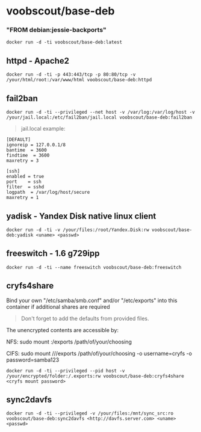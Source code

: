 # voobscout/base-deb
### "FROM debian:jessie-backports"
```
docker run -d -ti voobscout/base-deb:latest
```

## httpd - Apache2
```
docker run -d -ti -p 443:443/tcp -p 80:80/tcp -v /your/html/root:/var/www/html voobscout/base-deb:httpd
```

## fail2ban
```
docker run -d -ti --privileged --net host -v /var/log:/var/log/host -v /your/jail.local:/etc/fail2ban/jail.local voobscout/base-deb:fail2ban
```
> jail.local example:

```
[DEFAULT]
ignoreip = 127.0.0.1/8
bantime  = 3600
findtime  = 3600
maxretry = 3

[ssh]
enabled = true
port    = ssh
filter  = sshd
logpath  = /var/log/host/secure
maxretry = 1
```

## yadisk - Yandex Disk native linux client
```
docker run -d -ti -v /your/files:/root/Yandex.Disk:rw voobscout/base-deb:yadisk <uname> <passwd>
```

## freeswitch - 1.6 g729ipp
```
docker run -d -ti --name freeswitch voobscout/base-deb:freeswitch
```

## cryfs4share
Bind your own "/etc/samba/smb.conf" and/or "/etc/exports" into this container if additional shares are required
> Don't forget to add the defaults from provided files.

The unencrypted contents are accessible by:

NFS:
sudo mount <docker-machine-IP>:/exports /path/of/your/choosing

CIFS:
sudo mount //<docker-machine-IP>/exports /path/of/your/choosing -o username=cryfs -o password=samba123

```
docker run -d -ti --privileged --pid host -v /your/encrypted/folder:/.exports:rw voobscout/base-deb:cryfs4share <cryfs mount password>
```

## sync2davfs
```
docker run -d -ti --privileged -v /your/files:/mnt/sync_src:ro voobscout/base-deb:sync2davfs <http://davfs.server.com> <uname> <passwd>
```
